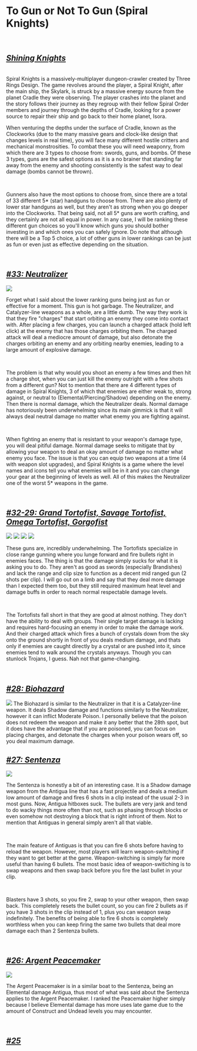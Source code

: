 # To Gun or Not To Gun (Spiral Knights)

<br>

## <ins>***Shining Knights***</ins>
<br>
Spiral Knights is a massively-multiplayer dungeon-crawler created by Three Rings Design. The game revolves around the player, a Spiral Knight, after the main ship, the Skylark, is struck by a massive energy source from the planet Cradle they were observing. The player crashes into the planet and the story follows their journey as they regroup with their fellow Spiral Order members and journey through the depths of Cradle, looking for a power source to repair their ship and go back to their home planet, Isora. 

<br>

When venturing the depths under the surface of Cradle, known as the Clockworks (due to the many massive gears and clock-like design that changes levels in real time), you will face many different hostile critters and mechanical monstrosities. To combat these you will need weaponry, from which there are 3 types to choose from: swords, guns, and bombs. Of these 3 types, guns are the safest options as it is a no brainer that standing far away from the enemy and shooting consistently is the safest way to deal damage (bombs cannot be thrown). 

<br>

Gunners also have the most options to choose from, since there are a total of 33 different 5\* (star) handguns to choose from. There are also plenty of lower star handguns as well, but they aren't as strong when you go deeper into the Clockworks. That being said, not all 5* guns are worth crafting, and they certainly are not all equal in power. In any case, I will be ranking these different gun choices so you'll know which guns you should bother investing in and which ones you can safely ignore. Do note that although there will be a Top 5 choice, a lot of other guns in lower rankings can be just as fun or even just as effective depending on the situation. 

<br>

## <ins>***#33: Neutralizer***</ins>
<img src="/images/Neutralizer.png">

Forget what I said about the lower ranking guns being just as fun or effective for a moment. This gun is hot garbage. The Neutralizer, and Catalyzer-line weapons as a whole, are a little dumb. The way they work is that they fire "charges" that start orbiting an enemy they come into contact with. After placing a few charges, you can launch a charged attack (hold left click) at the enemy that has those charges orbiting them. The charged attack will deal a mediocre amount of damage, but also detonate the charges orbiting an enemy and any orbiting nearby enemies, leading to a large amount of explosive damage. 

<br>

The problem is that why would you shoot an enemy a few times and then hit a charge shot, when you can just kill the enemy outright with a few shots from a different gun? Not to mention that there are 4 different types of damage in Spiral Knights, 3 of which that enemies are either weak to, strong against, or neutral to (Elemental/Piercing/Shadow) depending on the enemy. Then there is normal damage, which the Neutralizer deals. Normal damage has notoriously been underwhelming since its main gimmick is that it will always deal neutral damage no matter what enemy you are fighting against. 

<br>

When fighting an enemy that is resistant to your weapon's damage type, you will deal pitiful damage. Normal damage seeks to mitigate that by allowing your weapon to deal an okay amount of damage no matter what enemy you face. The issue is that you can equip two weapons at a time (4 with weapon slot upgrades), and Spiral Knights is a game where the level names and icons tell you what enemies will be in it and you can change your gear at the beginning of levels as well. All of this makes the Neutralizer one of the worst 5\* weapons in the game. 

<br>

## <ins>***#32-29: Grand Tortofist, Savage Tortofist, Omega Tortofist, Gorgofist***</ins>
<img src="/images/Grand_Tortofist.png">
<img src="/images/Savage_Tortofist.png">
<img src="/images/Omega_Tortofist.png">
<img src="/images/Gorgofist.png">

These guns are, incredibly underwhelming. The Tortofists specialize in close range gunning where you lunge forward and fire bullets right in enemies faces. The thing is that the damage simply sucks for what it is asking you to do. They aren't as good as swords (especially Brandishes) and lack the range and clip size to function as a decent mid ranged gun (2 shots per clip). I will go out on a limb and say that they deal more damage than I expected them too, but they still required maximum heat level and damage buffs in order to reach normal respectable damage levels. 

<br>

The Tortofists fall short in that they are good at almost nothing. They don't have the ability to deal with groups. Their single target damage is lacking and requires hard-focusing an enemy in order to make the damage work. And their charged attack which fires a bunch of crystals down from the sky onto the ground shortly in front of you deals medium damage, and thats only if enemies are caught directly by a crystal or are pushed into it, since enemies tend to walk around the crystals anyways. Though you can stunlock Trojans, I guess. Nah not that game-changing.

<br>

## <ins>***#28: Biohazard***</ins>
<img src="/images/Biohazard.png">
The Biohazard is similar to the Neutralizer in that it is a Catalyzer-line weapon. It deals Shadow damage and functions similarly to the Neutralizer, however it can inflict Moderate Poison. I personally believe that the poison does not redeem the weapon and make it any better that the 28th spot, but it does have the advantage that if you are poisoned, you can focus on placing charges, and detonate the charges when your poison wears off, so you deal maximum damage. 

## <ins>***#27: Sentenza***</ins>
<img src="/images/Sentenza.png">

The Sentenza is honestly a bit of an interesting case. It is a Shadow damage weapon from the Antigua line that has a fast projectile and deals a medium low amount of damage and fires 6 shots in a clip instead of the usual 2-3 in most guns. Now, Antigua hitboxes suck. The bullets are very jank and tend to do wacky things more often than not, such as phasing through blocks or even somehow not destroying a block that is right infront of them. Not to mention that Antiguas in general simply aren't all that viable. 

<br>

The main feature of Antiguas is that you can fire 6 shots before having to reload the weapon. However, most players will learn weapon-switching if they want to get better at the game. Weapon-switching is simply far more useful than having 6 bullets. The most basic idea of weapon-switiching is to swap weapons and then swap back before you fire the last bullet in your clip.

<br>

Blasters have 3 shots, so you fire 2, swap to your other weapon, then swap back. This completely resets the bullet count, so you can fire 2 bullets as if you have 3 shots in the clip instead of 1, plus you can weapon swap indefinitely. The benefits of being able to fire 6 shots is completely worthless when you can keep firing the same two bullets that deal more damage each than 2 Sentenza bullets. 

<br>

## <ins>***#26: Argent Peacemaker***</ins>
<img src="/images/Argent_Peacemaker.png">

The Argent Peacemaker is in a similar boat to the Sentenza, being an Elemental damage Antigua, thus most of what was said about the Sentenza applies to the Argent Peacemaker. I ranked the Peacemaker higher simply because I believe Elemental damage has more uses late game due to the amount of Construct and Undead levels you may encounter. 

<br>

## <ins>***#25***</ins>